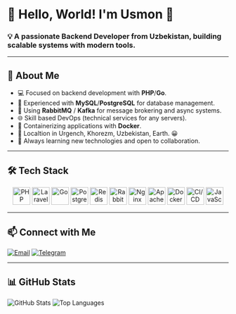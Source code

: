 # 🌟 Hello, World! I'm Usmon 👋  

### 💡 A passionate **Backend Developer** from Uzbekistan, building scalable systems with modern tools. 

---

## 🚀 About Me
- 💻 Focused on backend development with **PHP**/**Go**.  
- 🐘 Experienced with **MySQL**/**PostgreSQL** for database management.  
- 📨 Using **RabbitMQ** / **Kafka** for message brokering and async systems.  
- 🌐 Skill based DevOps (technical services for any servers).  
- 🐳 Containerizing applications with **Docker**.  
- 📍 Localtion in Urgench, Khorezm, Uzbekistan, Earth. 😀  
- 🌱 Always learning new technologies and open to collaboration.  

---

## 🛠️ Tech Stack
<p align="center">
  <img src="https://cdn.jsdelivr.net/gh/devicons/devicon/icons/php/php-original.svg" alt="PHP" width="40" height="40"/>
  <img src="https://cdn.jsdelivr.net/gh/devicons/devicon/icons/laravel/laravel-plain.svg" alt="Laravel" width="40" height="40"/>
  <img src="https://cdn.jsdelivr.net/gh/devicons/devicon/icons/go/go-original.svg" alt="Go" width="40" height="40"/>
  <img src="https://cdn.jsdelivr.net/gh/devicons/devicon/icons/postgresql/postgresql-original.svg" alt="PostgreSQL" width="40" height="40"/>
  <img src="https://cdn.jsdelivr.net/gh/devicons/devicon/icons/redis/redis-original.svg" alt="Redis" width="40" height="40"/>
  <img src="https://www.vectorlogo.zone/logos/rabbitmq/rabbitmq-icon.svg" alt="RabbitMQ" width="40" height="40"/>
  <img src="https://cdn.jsdelivr.net/gh/devicons/devicon/icons/nginx/nginx-original.svg" alt="Nginx" width="40" height="40"/>
  <img src="https://cdn.jsdelivr.net/gh/devicons/devicon/icons/apache/apache-original.svg" alt="Apache" width="40" height="40"/>
  <img src="https://cdn.jsdelivr.net/gh/devicons/devicon/icons/docker/docker-original.svg" alt="Docker" width="40" height="40"/>
  <img src="https://cdn.jsdelivr.net/gh/devicons/devicon/icons/githubactions/githubactions-original.svg" alt="CI/CD" width="40" height="40"/>
  <img src="https://cdn.jsdelivr.net/gh/devicons/devicon/icons/javascript/javascript-original.svg" alt="JavaScript" width="40" height="40"/>
</p>

---

## 📫 Connect with Me
[![Email](https://img.shields.io/badge/Email-usmonzaripov%40gmail.com-red?style=for-the-badge&logo=gmail)](mailto:usmonzaripov@gmail.com)
[![Telegram](https://img.shields.io/badge/Telegram-@usmon-blue?style=for-the-badge&logo=telegram)](https://t.me/usmon)

---

## 📊 GitHub Stats
![GitHub Stats](https://github-readme-stats.vercel.app/api?username=usmon&show_icons=true&theme=default) ![Top Languages](https://github-readme-stats.vercel.app/api/top-langs/?username=usmon&layout=compact&theme=default)


